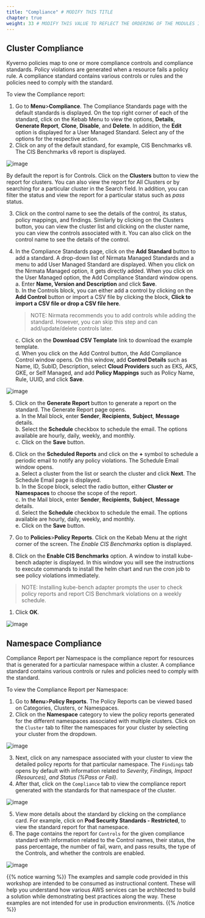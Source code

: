```yaml
---
title: "Compliance" # MODIFY THIS TITLE
chapter: true
weight: 33 # MODIFY THIS VALUE TO REFLECT THE ORDERING OF THE MODULES IF APPLICABLE
---
```


## Cluster Compliance

Kyverno policies map to one or more compliance controls and compliance standards. Policy violations are generated when a resource fails a policy rule. A compliance standard contains various controls or rules and the policies need to comply with the standard.

To view the Compliance report:
1. Go to **Menu**>**Compliance**. The Compliance Standards page with the default standards is displayed. On the top right corner of each of the standard, click on the Kebab Menu to view the options, **Details**, **Generate Report**, **Clone**, **Disable**, and **Delete**. In addition, the **Edit** option is displayed for a User Managed Standard. Select any of the options for the respective action.
2. Click on any of the default standard, for example, CIS Benchmarks v8. The CIS Benchmarks v8 report is displayed.

![image](/images/new_compliance1.png)
<!-- <img src="/images/compliance1.png"> -->

By default the report is for Controls. Click on the **Clusters** button to view the report for clusters. You can also view the report for All Clusters or by searching for a particular cluster in the Search field. In addition, you can filter the status and view the report for a particular status such as *pass* status.

3. Click on the control name to see the details of the control, its status, policy mappings, and findings. Similarly by clicking on the Clusters button, you can view the cluster list and clicking on the cluster name, you can view the controls associated with it. You can also click on the control name to see the details of the control.
4. In the Compliance Standards page, click on the **Add Standard** button to add a standard. A drop-down list of Nirmata Managed Standards and a menu to add User Managed Standard are displayed. When you click on the Nirmata Managed option, it gets directly added. When you click on the User Managed option, the Add Compliance Standard window opens.<br>
    a. Enter **Name, Version and Description** and click **Save**. <br>
    b. In the Controls block, you can either add a control by clicking on the **Add Control** button or import a CSV file by clicking the block, **Click to import a CSV file or drop a CSV file here**.
    >NOTE: Nirmata recommends you to add controls while adding the standard. However, you can skip this step and can add/update/delete controls later.

    c. Click on the **Download CSV Template** link to download the example template. <br>
    d. When you click on the Add Control button, the Add Compliance Control window opens. On this window, add **Control Details** such as Name, ID, SubID, Description, select **Cloud Providers** such as EKS, AKS, GKE, or Self Managed, and add **Policy Mappings** such as Policy Name, Rule, UUID, and click **Save**.

![image](/images/add_standard.png)
<!-- <img src="/images/add-compliance-standard.png"> -->

5. Click on the **Generate Report** button to generate a report on the standard. The Generate Report page opens.<br>
    a. In the Mail block, enter **Sender**, **Recipients**, **Subject**, **Message** details.<br>
    b. Select the **Schedule** checkbox to schedule the email. The options available are hourly, daily, weekly, and monthly.<br>
    c. Click on the **Save** button.
6. Click on the **Scheduled Reports** and click on the **+** symbol to schedule a periodic email to notify any policy violations. The Schedule Email window opens. <br>
    a. Select a cluster from the list or search the cluster and click **Next**. The Schedule Email page is displayed.<br>
    b. In the Scope block, select the radio button, either **Cluster or Namespaces** to choose the scope of the report.<br>
    c. In the Mail block, enter **Sender**, **Recipients**, **Subject**, **Message** details.<br>
    d. Select the **Schedule** checkbox to schedule the email. The options available are hourly, daily, weekly, and monthly.<br>
    e. Click on the **Save** button.

7. Go to **Policies**>**Policy Reports**. Click on the Kebab Menu at the right corner of the screen. The *Enable CIS Benchmarks* option is displayed.
8. Click on the **Enable CIS Benchmarks** option. A window to install kube-bench adapter is displayed. In this window you will see the instructions to execute commands to install the helm chart and run the cron job to see policy violations immediately.
>NOTE: Installing kube-bench adapter prompts the user to check policy reports and report CIS Benchmark violations on a weekly schedule.
1. Click **OK**.

![image](/images/enable_cis_benchmark1.png)

## Namespace Compliance

Compliance Report per Namespace is the compliance report for resources that is generated for a particular namespace within a cluster. A compliance standard contains various controls or rules and policies need to comply with the standard.

To view the Compliance Report per Namespace:

1. Go to **Menu**>**Policy Reports**. The Policy Reports can be viewed based on Categories, Clusters, or Namespaces.
2. Click on the **Namespace** category to view the policy reports generated for the different namespaces associated with multiple clusters. Click on the `Cluster` tab to filter the namespaces for your cluster by selecting your cluster from the dropdown.

![image](/images/namespace_report.png)

3. Next, click on any namespace associated with your cluster to view the detailed policy reports for that particular namespace. The `Findings` tab opens by default with information related to *Severity, Findings, Impact (Resources), and Status (%Pass or Fail)*.
4. After that, click on the `Compliance` tab to view the compliance report generated with the standards for that namespace of the cluster.

![image](/images/compliance_report.png)

5. View more details about the standard by clicking on the compliance card. For example, click on **Pod Security Standards - Restricted**, to view the standard report for that namespace.
6. The page contains the report for `Controls` for the given compliance standard with information related to the Control names, their status, the pass percentage, the number of fail, warn, and pass results, the type of the Controls, and whether the controls are enabled.

![image](/images/compliance_details.png)

{{% notice warning %}}
The examples and sample code provided in this workshop are intended to be consumed as instructional content. These will help you understand how various AWS services can be architected to build a solution while demonstrating best practices along the way. These examples are not intended for use in production environments.
{{% /notice %}}

